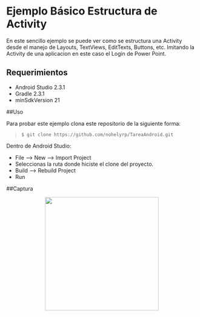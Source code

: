 # Ejemplo Básico Estructura de Activity

En este sencillo ejemplo se puede ver como se estructura una Activity desde el manejo de Layouts, TextViews,
EditTexts, Buttons, etc. Imitando la Activity de una aplicacion en este caso el Login de Power Point.

## Requerimientos

  * Android Studio 2.3.1
  * Gradle 2.3.1
  * minSdkVersion 21

##Uso

Para probar este ejemplo clona este repositorio de la siguiente forma:
>
>     $ git clone https://github.com/nohelyrp/TareaAndroid.git

Dentro de Android Studio:

* File --> New --> Import Project
* Seleccionas la ruta donde hiciste el clone del proyecto.
* Build --> Rebuild Project
* Run

##Captura

<div align="center">
    <center>
        <img src="/tarea_Activity/TareaActivity1/Captura.png" width="300">
    </center>
</div>
<br><br>
